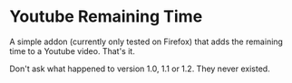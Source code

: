 # Youtube Remaining Time

A simple addon (currently only tested on Firefox) that adds the remaining time to a Youtube video. That's it.

Don't ask what happened to version 1.0, 1.1 or 1.2. They never existed.

